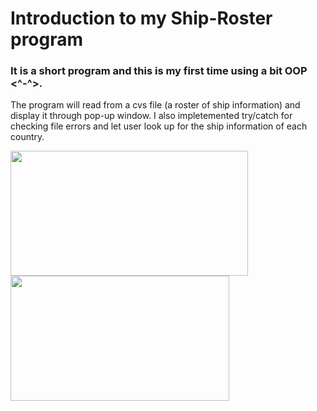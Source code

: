 # Introduction to my Ship-Roster program

<html><h3>It is a short program and this is my first time using a bit OOP <^-^>.</h3>

The program will read from a cvs file (a roster of ship information) and display it through pop-up window. 
I also impletemented try/catch for checking file errors and let user look up for the ship information of each country.


<img src="https://user-images.githubusercontent.com/101363199/211207384-20422c85-5adb-4dd8-9e72-7070d29fdaa6.png" width="380" height="200"> <img src="https://user-images.githubusercontent.com/101363199/211207440-16ca1fc7-e40c-4b08-b722-f35fd1e3d101.png" width="350" height="200">


